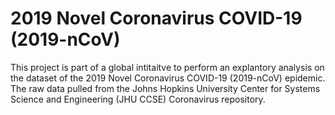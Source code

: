 # 2019 Novel Coronavirus COVID-19 (2019-nCoV)
This project is part of a global intitaitve to perform an explantory analysis on the dataset of the 2019 Novel Coronavirus COVID-19 (2019-nCoV) epidemic. The raw data pulled from the Johns Hopkins University Center for Systems Science and Engineering (JHU CCSE) Coronavirus repository.
